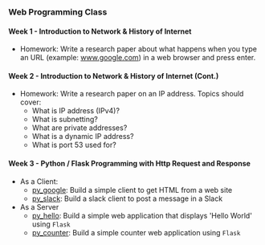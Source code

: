 ### Web Programming Class

#### Week 1 - Introduction to Network & History of Internet

- Homework: Write a research paper about what happens when you type an URL (example: www.google.com) in a web browser and press enter.

#### Week 2 - Introduction to Network & History of Internet (Cont.)

- Homework: Write a research paper on an IP address. Topics should cover:
    - What is IP address (IPv4)?
    - What is subnetting?
    - What are private addresses?
    - What is a dynamic IP address?
    - What is port 53 used for?

#### Week 3 - Python / Flask Programming with Http Request and Response

- As a Client:
    - [py_google](py_google/): Build a simple client to get HTML from a web site
    - [py_slack](py_slack/): Build a slack client to post a message in a Slack
- As a Server
    - [py_hello](py_hello/): Build a simple web application that displays 'Hello World' using `Flask`
    - [py_counter](py_counter/): Build a simple counter web application using `Flask` 

